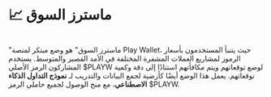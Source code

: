 # 📈 ماسترز السوق

<figure><img src="../../../.gitbook/assets/DALL·E 2023-04-03 19.45.07 - in the style of digital art, a man holds a medal for 1 place in his hand on an abstract background.png" alt=""><figcaption></figcaption></figure>

"ماسترز السوق" هو وضع مبتكر لمنصة Play Wallet، حيث يتنبأ المستخدمون بأسعار الرموز لمشاريع العملات المشفرة المختلفة في الأمد القصير والمتوسط. يستخدم المشاركون الرمز الأصلي $PLAYW لوضع توقعاتهم ويتم مكافأتهم استنادًا إلى دقة وكمية توقعاتهم. يعمل هذا الوضع أيضًا كأرضية لجمع البيانات والتدريب لـ **نموذج التداول الذكاء الاصطناعي**، مع منح الوصول لجميع حاملي الرمز $PLAYW.
